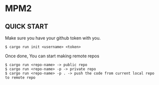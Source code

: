 # MPM2

## QUICK START

Make sure you have your github token with you.

```console
$ cargo run init <username> <token>
```
Once done, You can start making remote repos

```console
$ cargo run <repo-name> -> public repo
$ cargo run <repo-name> -p -> private repo
$ cargo run <repo-name> -p . -> push the code from current local repo to remote repo
```

